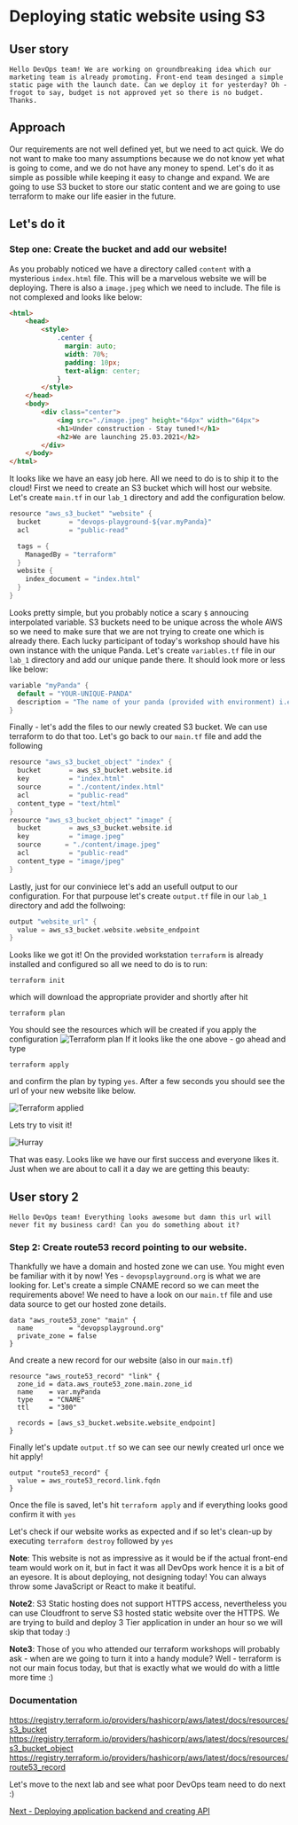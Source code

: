 # Deploying static website using S3
## User story
```
Hello DevOps team! We are working on groundbreaking idea which our marketing team is already promoting. Front-end team desinged a simple static page with the launch date. Can we deploy it for yesterday? Oh - frogot to say, budget is not approved yet so there is no budget. Thanks.
```
## Approach
Our requirements are not well defined yet, but we need to act quick. We do not want to make too many assumptions because we do not know yet what is going to come, and we do not have any money to spend. Let's do it as simple as possible while keeping it easy to change and expand.
We are going to use S3 bucket to store our static content and we are going to use terraform to make our life easier in the future.

## Let's do it
### Step one: Create the bucket and add our website!
As you probably noticed we have a directory called `content` with a mysterious `index.html` file. This will be a marvelous website we will be deploying. There is also a `image.jpeg` which we need to include. The file is not complexed and looks like below:
```html
<html>
    <head>
        <style>
            .center {
              margin: auto;
              width: 70%;
              padding: 10px;
              text-align: center;
            }
        </style>
    </head>
    <body>
        <div class="center">
            <img src="./image.jpeg" height="64px" width="64px">
            <h1>Under construction - Stay tuned!</h1>
            <h2>We are launching 25.03.2021</h2>
        </div>
    </body>
</html>
```
It looks like we have an easy job here. All we need to do is to ship it to the cloud!
First we need to create an S3 bucket which will host our website. Let's create `main.tf` in our `lab_1` directory and add the configuration below.
```go
resource "aws_s3_bucket" "website" {
  bucket       = "devops-playground-${var.myPanda}"
  acl          = "public-read"

  tags = {
    ManagedBy = "terraform"
  }
  website {
    index_document = "index.html"
  }
}
```
Looks pretty simple, but you probably notice a scary `$` annoucing interpolated variable. S3 buckets need to be unique across the whole AWS so we need to make sure that we are not trying to create one which is already there. Each lucky participant of today's workshop should have his own instance with the unique Panda. Let's create `variables.tf` file in our `lab_1` directory and add our unique pande there.
It should look more or less like below:
```go
variable "myPanda" {
  default = "YOUR-UNIQUE-PANDA"
  description = "The name of your panda (provided with environment) i.e. happy-panda"
}
```
Finally - let's add the files to our newly created S3 bucket. We can use terraform to do that too. Let's go back to our `main.tf` file and add the following
```go
resource "aws_s3_bucket_object" "index" {
  bucket       = aws_s3_bucket.website.id
  key          = "index.html"
  source       = "./content/index.html"
  acl          = "public-read"
  content_type = "text/html"
}
resource "aws_s3_bucket_object" "image" {
  bucket       = aws_s3_bucket.website.id
  key          = "image.jpeg"
  source      = "./content/image.jpeg"
  acl          = "public-read"
  content_type = "image/jpeg"
}
```
Lastly, just for our conviniece let's add an usefull output to our configuration. For that purpouse let's create `output.tf` file in our `lab_1` directory and add the follwoing:
```go
output "website_url" {
  value = aws_s3_bucket.website.website_endpoint
}
```
Looks like we got it! On the provided workstation `terraform` is already installed and configured so all we need to do is to run:
```
terraform init
```
which will download the appropriate provider and shortly after hit
```
terraform plan
```
You should see the resources which will be created if you apply the configuration
![Terraform plan](./readme-images/lab-1-01.png)
If it looks like the one above - go ahead and type
```
terraform apply
```
and confirm the plan by typing `yes`. After a few seconds you should see the url of your new website like below.

![Terraform applied](./readme-images/lab-1-02.png)

Lets try to visit it!

![Hurray](./readme-images/lab-1-03.png)

That was easy. Looks like we have our first success and everyone likes it. Just when we are about to call it a day we are getting this beauty:

## User story 2
```
Hello DevOps team! Everything looks awesome but damn this url will never fit my business card! Can you do something about it?
```
### Step 2: Create route53 record pointing to our website.
Thankfully we have a domain and hosted zone we can use. You might even be familiar with it by now! Yes - `devopsplayground.org` is what we are looking for. Let's create a simple CNAME record so we can meet the requirements above! We need to have a look on our `main.tf` file and use data source to get our hosted zone details.
```golang
data "aws_route53_zone" "main" {
  name         = "devopsplayground.org"
  private_zone = false
}
```
And create a new record for our website (also in our `main.tf`)
```golang
resource "aws_route53_record" "link" {
  zone_id = data.aws_route53_zone.main.zone_id
  name    = var.myPanda
  type    = "CNAME"
  ttl     = "300"

  records = [aws_s3_bucket.website.website_endpoint]
}
```
Finally let's update `output.tf` so we can see our newly created url once we hit apply!
```golang
output "route53_record" {
  value = aws_route53_record.link.fqdn
}
```
Once the file is saved, let's hit `terraform apply` and if everything looks good confirm it with `yes`

Let's check if our website works as expected and if so let's clean-up by executing `terraform destroy` followed by `yes`

**Note**: This website is not as impressive as it would be if the actual front-end team would work on it, but in fact it was all DevOps work hence it is a bit of an eyesore. It is about deploying, not designing today! You can always throw some JavaScript or React to make it beatiful.

**Note2**: S3 Static hosting does not support HTTPS access, nevertheless you can use Cloudfront to serve S3 hosted static website over the HTTPS. We are trying to build and deploy 3 Tier application in under an hour so we will skip that today :) 

**Note3**: Those of you who attended our terraform workshops will probably ask - when are we going to turn it into a handy module? Well - terraform is not our main focus today, but that is exactly what we would do with a little more time :)

### Documentation
https://registry.terraform.io/providers/hashicorp/aws/latest/docs/resources/s3_bucket
https://registry.terraform.io/providers/hashicorp/aws/latest/docs/resources/s3_bucket_object
https://registry.terraform.io/providers/hashicorp/aws/latest/docs/resources/route53_record

Let's move to the next lab and see what poor DevOps team need to do next :) 

[Next - Deploying application backend and creating API](../lab_2/README.md)